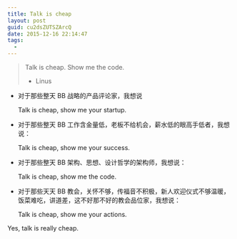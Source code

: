 ```yaml
---
title: Talk is cheap
layout: post
guid: cu2dsZUTSZArcQ
date: 2015-12-16 22:14:47
tags:
  - 
---
```


> Talk is cheap. Show me the code.   
> - Linus

* 对于那些整天 BB 战略的产品评论家，我想说

  Talk is cheap, show me your startup.


* 对于那些整天 BB 工作含金量低，老板不给机会，薪水低的眼高手低者，我想说：

  Talk is cheap, show me your success.


* 对于那些整天 BB 架构、思想、设计哲学的架构师，我想说：

  Talk is cheap, show me the code.


* 对于那些天天 BB 教会，关怀不够，传福音不积极，新人欢迎仪式不够温暖，饭菜难吃，讲道差，这不好那不好的教会品位家，我想说：

  Talk is cheap, show me your actions.


Yes, talk is really cheap.